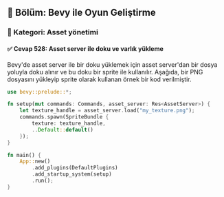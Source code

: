 ## 📘 Bölüm: Bevy ile Oyun Geliştirme  
### 🔹 Kategori: Asset yönetimi  
#### ✅ Cevap 528: Asset server ile doku ve varlık yükleme

Bevy'de asset server ile bir doku yüklemek için asset server'dan bir dosya yoluyla doku alınır ve bu doku bir sprite ile kullanılır. Aşağıda, bir PNG dosyasını yükleyip sprite olarak kullanan örnek bir kod verilmiştir.

```rust
use bevy::prelude::*;

fn setup(mut commands: Commands, asset_server: Res<AssetServer>) {
    let texture_handle = asset_server.load("my_texture.png");
    commands.spawn(SpriteBundle {
        texture: texture_handle,
        ..Default::default()
    });
}

fn main() {
    App::new()
        .add_plugins(DefaultPlugins)
        .add_startup_system(setup)
        .run();
}
```

